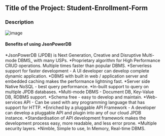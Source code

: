## Title of the Project: Student-Enrollment-Form
### Description
![image](https://user-images.githubusercontent.com/90664788/211859914-f3d09726-3eef-4b78-a16b-dbf0630b0d06.png)


#### Benefits of using JsonPowerDB

*JsonPowerDB (JPDB) is Next Generation, Creative and Disruptive Multi-mode DBMS_ with many USPs.
*Proprietary algorithm for High Performance CRUD operations. Multiple times faster than popular DBMS.
*Serverless support for faster development - A UI developer can develop complete dynamic application.
*DBMS with built in web / application server and embedded caching makes the performance lightning fast.
*Server side Native NoSQL - best query performance.
*In-built support to query on multiple JPDB databases.
*Multi-mode DBMS - Document DB, Key-Value DB, RDBMS support.
*Schema free - easy to develop and maintain.
*Web-services API - Can be used with any programming language that has support for HTTP.
*Enriched by a pluggable API Framework - A developer can develop a pluggable API and plugin into any of our cloud JPDB instance.
*Standardisation of API development framework makes the development process easy, more readable, and less error prone.
*Multiple security layers.
*Nimble, Simple to use, In Memory, Real-time DBMS.
